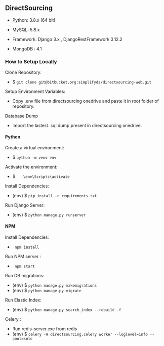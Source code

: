 ## DirectSourcing

- Python: 3.8.x (64 bit)

- MySQL: 5.8.x

- Framework: Django 3.x , DjangoRestFramework 3.12.2

- MongoDB : 4.1



### How to Setup Locally

Clone Repository:

- $ ``git clone git@bitbucket.org:simplifyds/directsourcing-web.git``

Setup Environment Variables:

- Copy .env file from directsourcing onedrive and paste it in root folder of repository.

Database Dump

 - Import the lastest .sql dump present in directsourcing onedrive.

#### Python
Create a virtual environment:

- $ ``python -m venv env``

Activate the environment:

- $ ``  .\env\Scripts\activate``

Install Dependencies:

- (env) $ ``pip install -r requirements.txt``

Run Django Server:

- (env) $ ``python manage.py runserver``

#### NPM
Install Dependencies:

- `` npm install``


Run NPM server :

- `` npm start``



Run DB migrations:

- (env) $ ``python manage.py makemigrations``
- (env) $ ``python manage.py migrate``


Run Elastic Index:


- (env) $ ``python manage.py search_index --rebuild -f``



Celery :


- Run redis-server.exe from redis
- (env) $ ``celery -A directsourcing.celery worker --loglevel=info --pool=solo``
